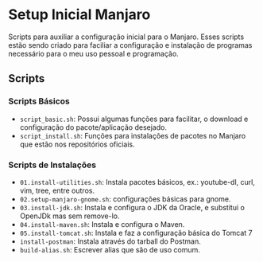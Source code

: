 # Setup Inicial Manjaro

Scripts para auxiliar a configuração inicial para o Manjaro.
Esses scripts estão sendo criado para faciliar a configuração e instalação de programas necessário para o meu uso pessoal e  programação.

## Scripts
### Scripts Básicos
* `script_basic.sh`: Possui algumas funções para facilitar, o download e configuração do pacote/aplicação desejado.
* `script_install.sh`: Funções para instalações de pacotes no Manjaro que estão nos repositórios oficiais. 

### Scripts de Instalações
* `01.install-utilities.sh`: Instala pacotes básicos, ex.: youtube-dl, curl, vim, tree, entre outros.
* `02.setup-manjaro-gnome.sh`: configurações básicas para gnome.
* `03.install-jdk.sh`: Instala e configura o JDK da Oracle, e substitui o OpenJDk mas sem remove-lo.
* `04.install-maven.sh`: Instala e configura o Maven.
* `05.install-tomcat.sh`: Instala e faz a configuração básica do Tomcat 7
* `install-postman`: Instala através do tarball do Postman.
* `build-alias.sh`: Escrever alias que são de uso comum.
